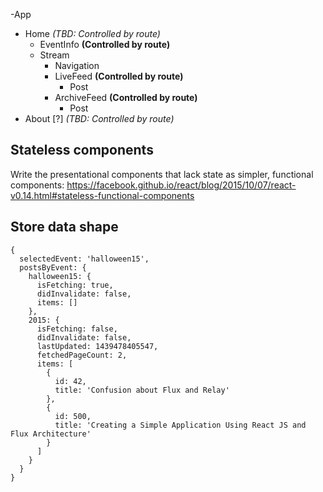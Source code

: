 -App
  - Home *(TBD: Controlled by route)*
    - EventInfo **(Controlled by route)**
    - Stream
      - Navigation
      - LiveFeed **(Controlled by route)**
        - Post
      - ArchiveFeed **(Controlled by route)**
        - Post
  - About [?] *(TBD: Controlled by route)*


## Stateless components
Write the presentational components that lack state as simpler, functional components:
https://facebook.github.io/react/blog/2015/10/07/react-v0.14.html#stateless-functional-components

## Store data shape

```
{
  selectedEvent: 'halloween15',
  postsByEvent: {
    halloween15: {
      isFetching: true,
      didInvalidate: false,
      items: []
    },
    2015: {
      isFetching: false,
      didInvalidate: false,
      lastUpdated: 1439478405547,
      fetchedPageCount: 2,
      items: [
        {
          id: 42,
          title: 'Confusion about Flux and Relay'
        },
        {
          id: 500,
          title: 'Creating a Simple Application Using React JS and Flux Architecture'
        }
      ]
    }
  }
}
```
